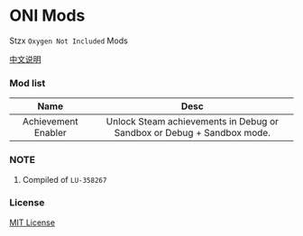 # ONI Mods
Stzx `Oxygen Not Included` Mods

[中文说明](https://github.com/Stzx/ONI-Mods/blob/master/docs/README.zh_CN.md)

### Mod list

| Name | Desc |
| :-: | :-: |
|  Achievement Enabler | Unlock Steam achievements in Debug or Sandbox or Debug + Sandbox mode. |

### NOTE

1. Compiled of `LU-358267`

### License

[MIT License](https://github.com/Stzx/ONI-Mods/blob/master/LICENSE)